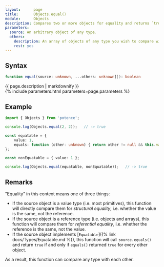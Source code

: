 ```yaml
---
layout:      page
title:       Objects.equal()
module:      Objects
description: Compares two or more objects for equality and returns `true` if all are "equal".
parameters:
  source: An arbitrary object of any type.
  others:
    description: An array of objects of any type you wish to compare with the source object.
    rest: yes
---
```

## Syntax

```ts
function equal(source: unknown, ...others: unknown[]): boolean
```

<div class="description">{{ page.description | markdownify }}</div>
{% include parameters.html parameters=page.parameters %}

## Example

```ts
import { Objects } from 'potence';

console.log(Objects.equal(2, 2));   // -> true

const equatable = {
    value: 1,
    equals: function (other: unknown) { return other != null && this.value === other.value;}
};

const nonEquatable = { value: 1 };

console.log(Objects.equal(equatable, nonEquatable));   // -> true
```

## Remarks

"Equality" in this context means one of three things:

* If the source object is a value type (i.e. most primitives), this function
  will directly compare them for *structural equality*, i.e. whether the value
  is the same, not the reference.
* If the source object is a reference type (i.e. objects and arrays), this
  function will compare them for *referential equality*, i.e. whether the
  reference is the same, not the value.
* If the source object implements [`Equatable`]({% link docs/Types/Equatable.md
  %}), this function will call `source.equals()` and return `true` if and only
  if `equals()` returned `true` for every other object.

As a result, this function can compare any type with each other.
